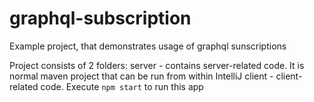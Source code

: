 # graphql-subscription
Example project, that demonstrates usage of graphql sunscriptions

Project consists of 2 folders:
server - contains server-related code. It is normal maven project that can be run from within  IntelliJ 
client - client-related code. Execute `npm start` to run this app

